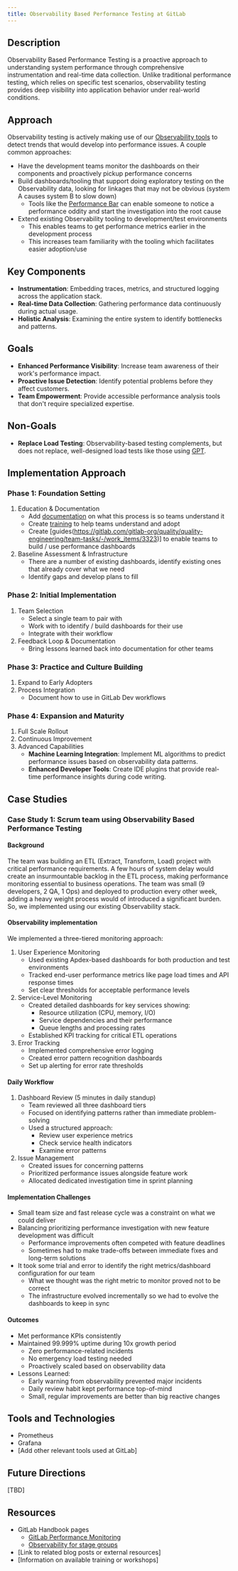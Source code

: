 ```yaml
---
title: Observability Based Performance Testing at GitLab
---
```


## Description

Observability Based Performance Testing is a proactive approach to understanding system performance through comprehensive instrumentation and real-time data collection. Unlike traditional performance testing, which relies on specific test scenarios, observability testing provides deep visibility into application behavior under real-world conditions.

## Approach

Observability testing is actively making use of our [Observability tools](#tools-and-technologies) to detect trends that would develop into performance issues. A couple common approaches:

- Have the development teams monitor the dashboards on their components and proactively pickup performance concerns
- Build dashboards/tooling that support doing exploratory testing on the Observability data, looking for linkages that may not be obvious (system A causes system B to slow down)
  - Tools like the [Performance Bar](https://docs.gitlab.com/ee/administration/monitoring/performance/performance_bar.html) can enable someone to notice a performance oddity and start the investigation into the root cause
- Extend existing Observability tooling to development/test environments
  - This enables teams to get performance metrics earlier in the development process
  - This increases team familiarity with the tooling which facilitates easier adoption/use

## Key Components

- **Instrumentation**: Embedding traces, metrics, and structured logging across the application stack.
- **Real-time Data Collection**: Gathering performance data continuously during actual usage.
- **Holistic Analysis**: Examining the entire system to identify bottlenecks and patterns.

## Goals

- **Enhanced Performance Visibility**: Increase team awareness of their work's performance impact.
- **Proactive Issue Detection**: Identify potential problems before they affect customers.
- **Team Empowerment**: Provide accessible performance analysis tools that don't require specialized expertise.

## Non-Goals

- **Replace Load Testing**: Observability-based testing complements, but does not replace, well-designed load tests like those using [GPT](https://gitlab.com/gitlab-org/quality/performance).

## Implementation Approach

### Phase 1: Foundation Setting

1. Education & Documentation
   - Add [documentation](https://gitlab.com/gitlab-org/quality/quality-engineering/team-tasks/-/work_items/3322) on what this process is so teams understand it
   - Create [training](https://gitlab.com/gitlab-org/quality/quality-engineering/team-tasks/-/work_items/3325) to help teams understand and adopt
   - Create [guides(https://gitlab.com/gitlab-org/quality/quality-engineering/team-tasks/-/work_items/3323)] to enable teams to build / use performance dashboards
2. Baseline Assessment & Infrastructure
   - There are a number of existing dashboards, identify existing ones that already cover what we need
   - Identify gaps and develop plans to fill

### Phase 2: Initial Implementation

1. Team Selection
   - Select a single team to pair with
   - Work with to identify / build dashboards for their use
   - Integrate with their workflow
2. Feedback Loop & Documentation
   - Bring lessons learned back into documentation for other teams

### Phase 3: Practice and Culture Building

1. Expand to Early Adopters
2. Process Integration
   - Document how to use in GitLab Dev workflows

### Phase 4: Expansion and Maturity

1. Full Scale Rollout
2. Continuous Improvement
3. Advanced Capabilities
   - **Machine Learning Integration**: Implement ML algorithms to predict performance issues based on observability data patterns.
   - **Enhanced Developer Tools**: Create IDE plugins that provide real-time performance insights during code writing.

## Case Studies

### Case Study 1: Scrum team using Observability Based Performance Testing

#### Background

The team was building an ETL (Extract, Transform, Load) project with critical performance requirements. A few hours of system delay would create an insurmountable backlog in the ETL process, making performance monitoring essential to business operations. The team was small (9 developers, 2 QA, 1 Ops) and deployed to production every other week, adding a heavy weight process would of introduced a significant burden. So, we implemented using our existing Observability stack.

#### Observability implementation

We implemented a three-tiered monitoring approach:

1. User Experience Monitoring
   - Used existing Apdex-based dashboards for both production and test environments
   - Tracked end-user performance metrics like page load times and API response times
   - Set clear thresholds for acceptable performance levels
2. Service-Level Monitoring
   - Created detailed dashboards for key services showing:
     - Resource utilization (CPU, memory, I/O)
     - Service dependencies and their performance
     - Queue lengths and processing rates
   - Established KPI tracking for critical ETL operations
3. Error Tracking
   - Implemented comprehensive error logging
   - Created error pattern recognition dashboards
   - Set up alerting for error rate thresholds

#### Daily Workflow

1. Dashboard Review (5 minutes in daily standup)
   - Team reviewed all three dashboard tiers
   - Focused on identifying patterns rather than immediate problem-solving
   - Used a structured approach:
     - Review user experience metrics
     - Check service health indicators
     - Examine error patterns
2. Issue Management
   - Created issues for concerning patterns
   - Prioritized performance issues alongside feature work
   - Allocated dedicated investigation time in sprint planning

#### Implementation Challenges

- Small team size and fast release cycle was a constraint on what we could deliver
- Balancing prioritizing performance investigation with new feature development was difficult
  - Performance improvements often competed with feature deadlines
  - Sometimes had to make trade-offs between immediate fixes and long-term solutions
- It took some trial and error to identify the right metrics/dashboard configuration for our team
  - What we thought was the right metric to monitor proved not to be correct
  - The infrastructure evolved incrementally so we had to evolve the dashboards to keep in sync

#### Outcomes

- Met performance KPIs consistently
- Maintained 99.999% uptime during 10x growth period
  - Zero performance-related incidents
  - No emergency load testing needed
  - Proactively scaled based on observability data
- Lessons Learned:
  - Early warning from observability prevented major incidents
  - Daily review habit kept performance top-of-mind
  - Small, regular improvements are better than big reactive changes

## Tools and Technologies

- Prometheus
- Grafana
- [Add other relevant tools used at GitLab]

## Future Directions

[TBD]

## Resources

- GitLab Handbook pages
  - [GitLab Performance Monitoring](https://gitlab.com/help/administration/monitoring/performance/index)
  - [Observability for stage groups](https://gitlab.com/help/development/stage_group_observability/index)
- [Link to related blog posts or external resources]
- [Information on available training or workshops]
